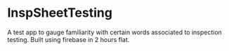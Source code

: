 # InspSheetTesting
A test app to gauge familiarity with certain words associated to inspection testing. Built using firebase in 2 hours flat.
